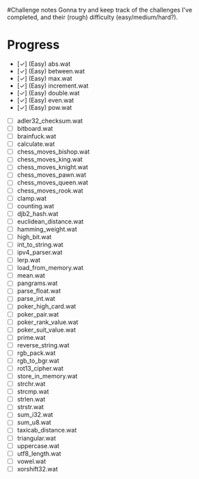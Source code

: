 #Challenge notes
Gonna try and keep track of the challenges I've completed, and their (rough)
difficulty (easy/medium/hard?).

# Progress
- [✓] (Easy) abs.wat
- [✓] (Easy) between.wat
- [✓] (Easy) max.wat
- [✓] (Easy) increment.wat
- [✓] (Easy) double.wat
- [✓] (Easy) even.wat
- [✓] (Easy) pow.wat
- [ ] adler32_checksum.wat
- [ ] bitboard.wat
- [ ] brainfuck.wat
- [ ] calculate.wat
- [ ] chess_moves_bishop.wat
- [ ] chess_moves_king.wat
- [ ] chess_moves_knight.wat
- [ ] chess_moves_pawn.wat
- [ ] chess_moves_queen.wat
- [ ] chess_moves_rook.wat
- [ ] clamp.wat
- [ ] counting.wat
- [ ] djb2_hash.wat
- [ ] euclidean_distance.wat
- [ ] hamming_weight.wat
- [ ] high_bit.wat
- [ ] int_to_string.wat
- [ ] ipv4_parser.wat
- [ ] lerp.wat
- [ ] load_from_memory.wat
- [ ] mean.wat
- [ ] pangrams.wat
- [ ] parse_float.wat
- [ ] parse_int.wat
- [ ] poker_high_card.wat
- [ ] poker_pair.wat
- [ ] poker_rank_value.wat
- [ ] poker_suit_value.wat
- [ ] prime.wat
- [ ] reverse_string.wat
- [ ] rgb_pack.wat
- [ ] rgb_to_bgr.wat
- [ ] rot13_cipher.wat
- [ ] store_in_memory.wat
- [ ] strchr.wat
- [ ] strcmp.wat
- [ ] strlen.wat
- [ ] strstr.wat
- [ ] sum_i32.wat
- [ ] sum_u8.wat
- [ ] taxicab_distance.wat
- [ ] triangular.wat
- [ ] uppercase.wat
- [ ] utf8_length.wat
- [ ] vowel.wat
- [ ] xorshift32.wat
